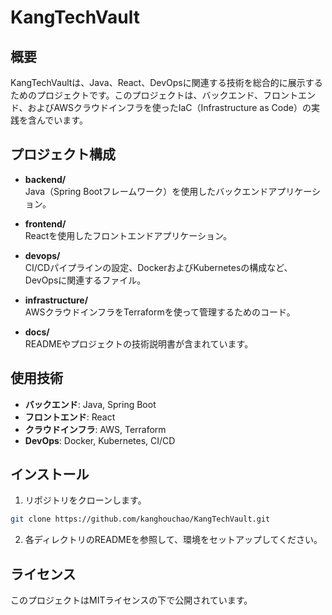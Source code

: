 # KangTechVault

## 概要
KangTechVaultは、Java、React、DevOpsに関連する技術を総合的に展示するためのプロジェクトです。このプロジェクトは、バックエンド、フロントエンド、およびAWSクラウドインフラを使ったIaC（Infrastructure as Code）の実践を含んでいます。

## プロジェクト構成

- **backend/**  
  Java（Spring Bootフレームワーク）を使用したバックエンドアプリケーション。
  
- **frontend/**  
  Reactを使用したフロントエンドアプリケーション。

- **devops/**  
  CI/CDパイプラインの設定、DockerおよびKubernetesの構成など、DevOpsに関連するファイル。

- **infrastructure/**  
  AWSクラウドインフラをTerraformを使って管理するためのコード。

- **docs/**  
  READMEやプロジェクトの技術説明書が含まれています。

## 使用技術

- **バックエンド**: Java, Spring Boot
- **フロントエンド**: React
- **クラウドインフラ**: AWS, Terraform
- **DevOps**: Docker, Kubernetes, CI/CD

## インストール

1. リポジトリをクローンします。
```sh
git clone https://github.com/kanghouchao/KangTechVault.git
```

2. 各ディレクトリのREADMEを参照して、環境をセットアップしてください。

## ライセンス
このプロジェクトはMITライセンスの下で公開されています。
